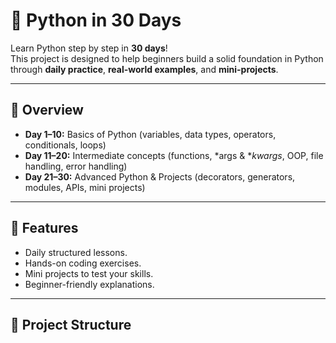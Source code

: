 # 🐍 Python in 30 Days

Learn Python step by step in **30 days**!  
This project is designed to help beginners build a solid foundation in Python through **daily practice**, **real-world examples**, and **mini-projects**.  

---

## 📖 Overview
- **Day 1–10:** Basics of Python (variables, data types, operators, conditionals, loops)  
- **Day 11–20:** Intermediate concepts (functions, *args & **kwargs*, OOP, file handling, error handling)  
- **Day 21–30:** Advanced Python & Projects (decorators, generators, modules, APIs, mini projects)  

---

## 🚀 Features
- Daily structured lessons.  
- Hands-on coding exercises.  
- Mini projects to test your skills.  
- Beginner-friendly explanations.  

---

## 📂 Project Structure
